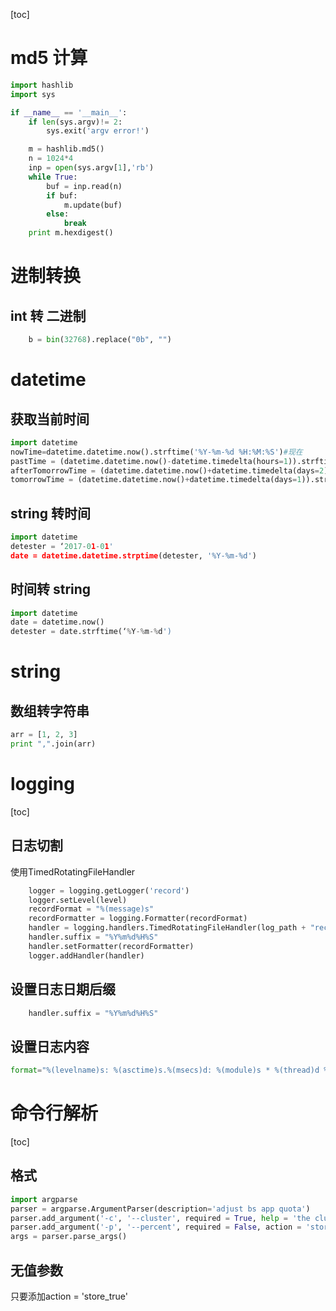 [toc]
# md5 计算
``` python
import hashlib
import sys

if __name__ == '__main__':
    if len(sys.argv)!= 2:
        sys.exit('argv error!')

    m = hashlib.md5()
    n = 1024*4
    inp = open(sys.argv[1],'rb')
    while True:
        buf = inp.read(n)
        if buf:
            m.update(buf)
        else:
            break
    print m.hexdigest()
```

# 进制转换
## int 转 二进制
``` python
    b = bin(32768).replace("0b", "")
```
# datetime
## 获取当前时间
```python
import datetime
nowTime=datetime.datetime.now().strftime('%Y-%m-%d %H:%M:%S')#现在
pastTime = (datetime.datetime.now()-datetime.timedelta(hours=1)).strftime('%Y-%m-%d %H:%M:%S')#过去一小时时间
afterTomorrowTime = (datetime.datetime.now()+datetime.timedelta(days=2)).strftime('%Y-%m-%d %H:%M:%S')#后天
tomorrowTime = (datetime.datetime.now()+datetime.timedelta(days=1)).strftime('%Y-%m-%d %H:%M:%S')#明天
```
## string 转时间
``` python
import datetime
detester = ‘2017-01-01'
date = datetime.datetime.strptime(detester, '%Y-%m-%d')
```
## 时间转 string
``` python
import datetime
date = datetime.now()
detester = date.strftime(‘%Y-%m-%d')
```
# string
## 数组转字符串

```python
arr = [1, 2, 3]
print ",".join(arr)
```
# logging
[toc]
## 日志切割
使用TimedRotatingFileHandler
```python
    logger = logging.getLogger('record')
    logger.setLevel(level)
    recordFormat = "%(message)s"
    recordFormatter = logging.Formatter(recordFormat)
    handler = logging.handlers.TimedRotatingFileHandler(log_path + "record.log", when='S', backupCount=4)
    handler.suffix = "%Y%m%d%H%S"
    handler.setFormatter(recordFormatter)
    logger.addHandler(handler)
```
## 设置日志日期后缀
```python
    handler.suffix = "%Y%m%d%H%S"
```

## 设置日志内容
```python
format="%(levelname)s: %(asctime)s.%(msecs)d: %(module)s * %(thread)d %(message)s <%(filename)s:%(lineno)d>"
```
# 命令行解析
[toc]
## 格式
```python
import argparse
parser = argparse.ArgumentParser(description='adjust bs app quota')
parser.add_argument('-c', '--cluster', required = True, help = 'the cluster')
parser.add_argument('-p', '--percent', required = False, action = 'store_true',help = 'use percent or absolute value')
args = parser.parse_args()
```
## 无值参数
只要添加action = 'store_true'
